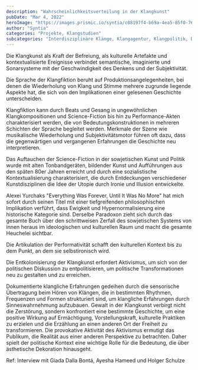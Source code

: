 ```yaml
---
description: "Wahrscheinlichkeitsverteilung in der Klangkunst"
pubDate: "Mar 4, 2022"
heroImage: "https://images.prismic.io/syntia/c08197f4-b69a-4ea5-85f0-76dbf2b59d6d_la-musique-1939.jpg?auto=compress,format"
author: "Syntia"
categories: "Projekte, Klangstudien"
subcategories: "Interdisziplinäre Klänge, Klangagentur, Klangpolitik, Diskrete Daten, Wahrscheinlichkeitsverteilung"
---
```


Die Klangkunst als Kraft der Befreiung, als kulturelle Artefakte und kontextualisierte Ereignisse verbindet semantische, imaginierte und Sonarsysteme mit der Geschwindigkeit des Denkens und der Subjektivität.

Die Sprache der Klangfiktion beruht auf Produktionsangelegenheiten, bei denen die Wiederholung von Klang und Stimme mehrere zugrunde liegende Aspekte hat, die sich von den Implikationen einer gelesenen Geschichte unterscheiden.

Klangfiktion kann durch Beats und Gesang in ungewöhnlichen Klangkompositionen und Science-Fiction bis hin zu Performance-Akten charakterisiert werden, die von Bedeutungskonstruktionen in mehreren Schichten der Sprache begleitet werden. Merkmale der Szene wie musikalische Wiederholung und Subjektivitätsmotor führen oft dazu, dass die gegenwärtigen und vergangenen Erfahrungen die Geschichte neu interpretieren.

Das Auftauchen der Science-Fiction in der sowjetischen Kunst und Politik wurde mit alten Tonbandgeräten, bildender Kunst und Aufführungen aus den späten 80er Jahren erreicht und durch eine sozialistische Kontextualisierung charakterisiert, die durch Entdeckungen verschiedener Kunstdisziplinen die Idee der Utopie durch Ironie und Illusion entwickelte.

Alexei Yurchaks "Everything Was Forever, Until It Was No More" hat mich sofort durch seinen Titel mit einer tiefgreifenden philosophischen Implikation verführt, dass Ewigkeit und Hypernormalisierung eine historische Kategorie sind. Derselbe Paradoxon zieht sich durch das gesamte Buch über den schrittweisen Zerfall des sowjetischen Systems von innen heraus im ideologischen und kulturellen Raum und macht die gesamte Heuchelei sichtbar.

Die Artikulation der Performativität schafft den kulturellen Kontext bis zu dem Punkt, an dem sie selbstironisch wird.

Die Entkolonisierung der Klangkunst erfordert Aktivismus, um sich von der politischen Diskussion zu entpolitisieren, um politische Transformationen neu zu gestalten und zu erreichen.

Dokumentierte klangliche Erfahrungen gedeihen durch die sensorische Übertragung beim Hören von Klängen, die in bestimmten Rhythmen, Frequenzen und Formen strukturiert sind, um klangliche Erfahrungen durch Sinneswahrnehmung aufzubauen. Gewalt in der Klangkunst verbirgt nicht die Zerstörung, sondern konfrontiert eine bestimmte Geschichte, um eine positive Wirkung auf Ermächtigung, Vorstellungskraft, kulturelle Praktiken zu erzielen und die Erzählung an einen anderen Ort der Freiheit zu transformieren. Die provokative Aktivität des Aktivismus ermutigt das Publikum, die Realität aus einer anderen Perspektive zu betrachten. Daher spielt der politische Kontext eine wichtige Rolle für die Bedeutung, die über ästhetische Dekoration hinausgeht.

Ref: Interview mit Giada Dalla Bontá, Ayesha Hameed und Holger Schulze